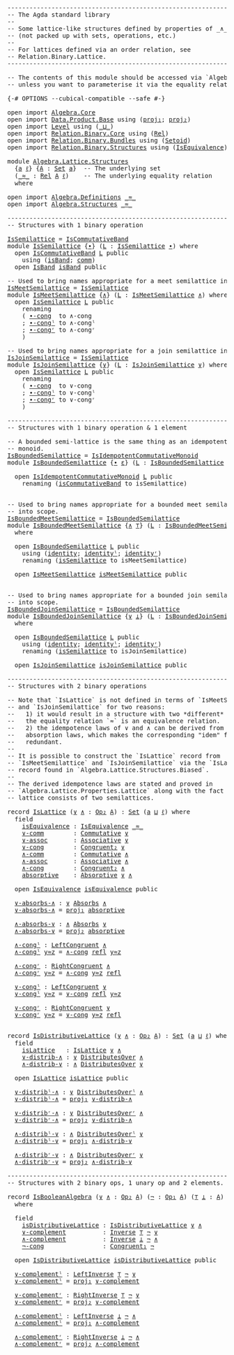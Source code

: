 <pre class="Agda"><a id="1" class="Comment">------------------------------------------------------------------------</a>
<a id="74" class="Comment">-- The Agda standard library</a>
<a id="103" class="Comment">--</a>
<a id="106" class="Comment">-- Some lattice-like structures defined by properties of _∧_ and _∨_</a>
<a id="175" class="Comment">-- (not packed up with sets, operations, etc.)</a>
<a id="222" class="Comment">--</a>
<a id="225" class="Comment">-- For lattices defined via an order relation, see</a>
<a id="276" class="Comment">-- Relation.Binary.Lattice.</a>
<a id="304" class="Comment">------------------------------------------------------------------------</a>

<a id="378" class="Comment">-- The contents of this module should be accessed via `Algebra.Lattice`,</a>
<a id="451" class="Comment">-- unless you want to parameterise it via the equality relation.</a>

<a id="517" class="Symbol">{-#</a> <a id="521" class="Keyword">OPTIONS</a> <a id="529" class="Pragma">--cubical-compatible</a> <a id="550" class="Pragma">--safe</a> <a id="557" class="Symbol">#-}</a>

<a id="562" class="Keyword">open</a> <a id="567" class="Keyword">import</a> <a id="574" href="Algebra.Core.html" class="Module">Algebra.Core</a>
<a id="587" class="Keyword">open</a> <a id="592" class="Keyword">import</a> <a id="599" href="Data.Product.Base.html" class="Module">Data.Product.Base</a> <a id="617" class="Keyword">using</a> <a id="623" class="Symbol">(</a><a id="624" href="Data.Product.Base.html#636" class="Field">proj₁</a><a id="629" class="Symbol">;</a> <a id="631" href="Data.Product.Base.html#650" class="Field">proj₂</a><a id="636" class="Symbol">)</a>
<a id="638" class="Keyword">open</a> <a id="643" class="Keyword">import</a> <a id="650" href="Level.html" class="Module">Level</a> <a id="656" class="Keyword">using</a> <a id="662" class="Symbol">(</a><a id="663" href="Agda.Primitive.html#961" class="Primitive Operator">_⊔_</a><a id="666" class="Symbol">)</a>
<a id="668" class="Keyword">open</a> <a id="673" class="Keyword">import</a> <a id="680" href="Relation.Binary.Core.html" class="Module">Relation.Binary.Core</a> <a id="701" class="Keyword">using</a> <a id="707" class="Symbol">(</a><a id="708" href="Relation.Binary.Core.html#896" class="Function">Rel</a><a id="711" class="Symbol">)</a>
<a id="713" class="Keyword">open</a> <a id="718" class="Keyword">import</a> <a id="725" href="Relation.Binary.Bundles.html" class="Module">Relation.Binary.Bundles</a> <a id="749" class="Keyword">using</a> <a id="755" class="Symbol">(</a><a id="756" href="Relation.Binary.Bundles.html#1095" class="Record">Setoid</a><a id="762" class="Symbol">)</a>
<a id="764" class="Keyword">open</a> <a id="769" class="Keyword">import</a> <a id="776" href="Relation.Binary.Structures.html" class="Module">Relation.Binary.Structures</a> <a id="803" class="Keyword">using</a> <a id="809" class="Symbol">(</a><a id="810" href="Relation.Binary.Structures.html#1550" class="Record">IsEquivalence</a><a id="823" class="Symbol">)</a>

<a id="826" class="Keyword">module</a> <a id="833" href="Algebra.Lattice.Structures.html" class="Module">Algebra.Lattice.Structures</a>
  <a id="862" class="Symbol">{</a><a id="863" href="Algebra.Lattice.Structures.html#863" class="Bound">a</a> <a id="865" href="Algebra.Lattice.Structures.html#865" class="Bound">ℓ</a><a id="866" class="Symbol">}</a> <a id="868" class="Symbol">{</a><a id="869" href="Algebra.Lattice.Structures.html#869" class="Bound">A</a> <a id="871" class="Symbol">:</a> <a id="873" href="Agda.Primitive.html#388" class="Primitive">Set</a> <a id="877" href="Algebra.Lattice.Structures.html#863" class="Bound">a</a><a id="878" class="Symbol">}</a>  <a id="881" class="Comment">-- The underlying set</a>
  <a id="905" class="Symbol">(</a><a id="906" href="Algebra.Lattice.Structures.html#906" class="Bound Operator">_≈_</a> <a id="910" class="Symbol">:</a> <a id="912" href="Relation.Binary.Core.html#896" class="Function">Rel</a> <a id="916" href="Algebra.Lattice.Structures.html#869" class="Bound">A</a> <a id="918" href="Algebra.Lattice.Structures.html#865" class="Bound">ℓ</a><a id="919" class="Symbol">)</a>    <a id="924" class="Comment">-- The underlying equality relation</a>
  <a id="962" class="Keyword">where</a>

<a id="969" class="Keyword">open</a> <a id="974" class="Keyword">import</a> <a id="981" href="Algebra.Definitions.html" class="Module">Algebra.Definitions</a> <a id="1001" href="Algebra.Lattice.Structures.html#906" class="Bound Operator">_≈_</a>
<a id="1005" class="Keyword">open</a> <a id="1010" class="Keyword">import</a> <a id="1017" href="Algebra.Structures.html" class="Module">Algebra.Structures</a> <a id="1036" href="Algebra.Lattice.Structures.html#906" class="Bound Operator">_≈_</a>

<a id="1041" class="Comment">------------------------------------------------------------------------</a>
<a id="1114" class="Comment">-- Structures with 1 binary operation</a>

<a id="IsSemilattice"></a><a id="1153" href="Algebra.Lattice.Structures.html#1153" class="Function">IsSemilattice</a> <a id="1167" class="Symbol">=</a> <a id="1169" href="Algebra.Structures.html#3983" class="Record">IsCommutativeBand</a>
<a id="1187" class="Keyword">module</a> <a id="IsSemilattice"></a><a id="1194" href="Algebra.Lattice.Structures.html#1194" class="Module">IsSemilattice</a> <a id="1208" class="Symbol">{</a><a id="1209" href="Algebra.Lattice.Structures.html#1209" class="Bound">∙</a><a id="1210" class="Symbol">}</a> <a id="1212" class="Symbol">(</a><a id="1213" href="Algebra.Lattice.Structures.html#1213" class="Bound">L</a> <a id="1215" class="Symbol">:</a> <a id="1217" href="Algebra.Lattice.Structures.html#1153" class="Function">IsSemilattice</a> <a id="1231" href="Algebra.Lattice.Structures.html#1209" class="Bound">∙</a><a id="1232" class="Symbol">)</a> <a id="1234" class="Keyword">where</a>
  <a id="1242" class="Keyword">open</a> <a id="1247" href="Algebra.Structures.html#3983" class="Module">IsCommutativeBand</a> <a id="1265" href="Algebra.Lattice.Structures.html#1213" class="Bound">L</a> <a id="1267" class="Keyword">public</a>
    <a id="1278" class="Keyword">using</a> <a id="1284" class="Symbol">(</a><a id="1285" href="Algebra.Structures.html#4045" class="Field">isBand</a><a id="1291" class="Symbol">;</a> <a id="1293" href="Algebra.Structures.html#4067" class="Field">comm</a><a id="1297" class="Symbol">)</a>
  <a id="1301" class="Keyword">open</a> <a id="1306" href="Algebra.Structures.html#3524" class="Module">IsBand</a> <a id="1313" href="Algebra.Structures.html#4045" class="Field">isBand</a> <a id="1320" class="Keyword">public</a>

<a id="1328" class="Comment">-- Used to bring names appropriate for a meet semilattice into scope.</a>
<a id="IsMeetSemilattice"></a><a id="1398" href="Algebra.Lattice.Structures.html#1398" class="Function">IsMeetSemilattice</a> <a id="1416" class="Symbol">=</a> <a id="1418" href="Algebra.Lattice.Structures.html#1153" class="Function">IsSemilattice</a>
<a id="1432" class="Keyword">module</a> <a id="IsMeetSemilattice"></a><a id="1439" href="Algebra.Lattice.Structures.html#1439" class="Module">IsMeetSemilattice</a> <a id="1457" class="Symbol">{</a><a id="1458" href="Algebra.Lattice.Structures.html#1458" class="Bound">∧</a><a id="1459" class="Symbol">}</a> <a id="1461" class="Symbol">(</a><a id="1462" href="Algebra.Lattice.Structures.html#1462" class="Bound">L</a> <a id="1464" class="Symbol">:</a> <a id="1466" href="Algebra.Lattice.Structures.html#1398" class="Function">IsMeetSemilattice</a> <a id="1484" href="Algebra.Lattice.Structures.html#1458" class="Bound">∧</a><a id="1485" class="Symbol">)</a> <a id="1487" class="Keyword">where</a>
  <a id="1495" class="Keyword">open</a> <a id="1500" href="Algebra.Lattice.Structures.html#1194" class="Module">IsSemilattice</a> <a id="1514" href="Algebra.Lattice.Structures.html#1462" class="Bound">L</a> <a id="1516" class="Keyword">public</a>
    <a id="1527" class="Keyword">renaming</a>
    <a id="1540" class="Symbol">(</a> <a id="1542" href="Algebra.Structures.html#1798" class="Function">∙-cong</a>  <a id="1550" class="Symbol">to</a> <a id="1553" class="Function">∧-cong</a>
    <a id="1564" class="Symbol">;</a> <a id="1566" href="Algebra.Structures.html#1948" class="Function">∙-congˡ</a> <a id="1574" class="Symbol">to</a> <a id="1577" class="Function">∧-congˡ</a>
    <a id="1589" class="Symbol">;</a> <a id="1591" href="Algebra.Structures.html#2009" class="Function">∙-congʳ</a> <a id="1599" class="Symbol">to</a> <a id="1602" class="Function">∧-congʳ</a>
    <a id="1614" class="Symbol">)</a>

<a id="1617" class="Comment">-- Used to bring names appropriate for a join semilattice into scope.</a>
<a id="IsJoinSemilattice"></a><a id="1687" href="Algebra.Lattice.Structures.html#1687" class="Function">IsJoinSemilattice</a> <a id="1705" class="Symbol">=</a> <a id="1707" href="Algebra.Lattice.Structures.html#1153" class="Function">IsSemilattice</a>
<a id="1721" class="Keyword">module</a> <a id="IsJoinSemilattice"></a><a id="1728" href="Algebra.Lattice.Structures.html#1728" class="Module">IsJoinSemilattice</a> <a id="1746" class="Symbol">{</a><a id="1747" href="Algebra.Lattice.Structures.html#1747" class="Bound">∨</a><a id="1748" class="Symbol">}</a> <a id="1750" class="Symbol">(</a><a id="1751" href="Algebra.Lattice.Structures.html#1751" class="Bound">L</a> <a id="1753" class="Symbol">:</a> <a id="1755" href="Algebra.Lattice.Structures.html#1687" class="Function">IsJoinSemilattice</a> <a id="1773" href="Algebra.Lattice.Structures.html#1747" class="Bound">∨</a><a id="1774" class="Symbol">)</a> <a id="1776" class="Keyword">where</a>
  <a id="1784" class="Keyword">open</a> <a id="1789" href="Algebra.Lattice.Structures.html#1194" class="Module">IsSemilattice</a> <a id="1803" href="Algebra.Lattice.Structures.html#1751" class="Bound">L</a> <a id="1805" class="Keyword">public</a>
    <a id="1816" class="Keyword">renaming</a>
    <a id="1829" class="Symbol">(</a> <a id="1831" href="Algebra.Structures.html#1798" class="Function">∙-cong</a>  <a id="1839" class="Symbol">to</a> <a id="1842" class="Function">∨-cong</a>
    <a id="1853" class="Symbol">;</a> <a id="1855" href="Algebra.Structures.html#1948" class="Function">∙-congˡ</a> <a id="1863" class="Symbol">to</a> <a id="1866" class="Function">∨-congˡ</a>
    <a id="1878" class="Symbol">;</a> <a id="1880" href="Algebra.Structures.html#2009" class="Function">∙-congʳ</a> <a id="1888" class="Symbol">to</a> <a id="1891" class="Function">∨-congʳ</a>
    <a id="1903" class="Symbol">)</a>

<a id="1906" class="Comment">------------------------------------------------------------------------</a>
<a id="1979" class="Comment">-- Structures with 1 binary operation &amp; 1 element</a>

<a id="2030" class="Comment">-- A bounded semi-lattice is the same thing as an idempotent commutative</a>
<a id="2103" class="Comment">-- monoid.</a>
<a id="IsBoundedSemilattice"></a><a id="2114" href="Algebra.Lattice.Structures.html#2114" class="Function">IsBoundedSemilattice</a> <a id="2135" class="Symbol">=</a> <a id="2137" href="Algebra.Structures.html#5892" class="Record">IsIdempotentCommutativeMonoid</a>
<a id="2167" class="Keyword">module</a> <a id="IsBoundedSemilattice"></a><a id="2174" href="Algebra.Lattice.Structures.html#2174" class="Module">IsBoundedSemilattice</a> <a id="2195" class="Symbol">{</a><a id="2196" href="Algebra.Lattice.Structures.html#2196" class="Bound">∙</a> <a id="2198" href="Algebra.Lattice.Structures.html#2198" class="Bound">ε</a><a id="2199" class="Symbol">}</a> <a id="2201" class="Symbol">(</a><a id="2202" href="Algebra.Lattice.Structures.html#2202" class="Bound">L</a> <a id="2204" class="Symbol">:</a> <a id="2206" href="Algebra.Lattice.Structures.html#2114" class="Function">IsBoundedSemilattice</a> <a id="2227" href="Algebra.Lattice.Structures.html#2196" class="Bound">∙</a> <a id="2229" href="Algebra.Lattice.Structures.html#2198" class="Bound">ε</a><a id="2230" class="Symbol">)</a> <a id="2232" class="Keyword">where</a>

  <a id="2241" class="Keyword">open</a> <a id="2246" href="Algebra.Structures.html#5892" class="Module">IsIdempotentCommutativeMonoid</a> <a id="2276" href="Algebra.Lattice.Structures.html#2202" class="Bound">L</a> <a id="2278" class="Keyword">public</a>
    <a id="2289" class="Keyword">renaming</a> <a id="2298" class="Symbol">(</a><a id="2299" href="Algebra.Structures.html#6341" class="Function">isCommutativeBand</a> <a id="2317" class="Symbol">to</a> <a id="2320" class="Function">isSemilattice</a><a id="2333" class="Symbol">)</a>


<a id="2337" class="Comment">-- Used to bring names appropriate for a bounded meet semilattice</a>
<a id="2403" class="Comment">-- into scope.</a>
<a id="IsBoundedMeetSemilattice"></a><a id="2418" href="Algebra.Lattice.Structures.html#2418" class="Function">IsBoundedMeetSemilattice</a> <a id="2443" class="Symbol">=</a> <a id="2445" href="Algebra.Lattice.Structures.html#2114" class="Function">IsBoundedSemilattice</a>
<a id="2466" class="Keyword">module</a> <a id="IsBoundedMeetSemilattice"></a><a id="2473" href="Algebra.Lattice.Structures.html#2473" class="Module">IsBoundedMeetSemilattice</a> <a id="2498" class="Symbol">{</a><a id="2499" href="Algebra.Lattice.Structures.html#2499" class="Bound">∧</a> <a id="2501" href="Algebra.Lattice.Structures.html#2501" class="Bound">⊤</a><a id="2502" class="Symbol">}</a> <a id="2504" class="Symbol">(</a><a id="2505" href="Algebra.Lattice.Structures.html#2505" class="Bound">L</a> <a id="2507" class="Symbol">:</a> <a id="2509" href="Algebra.Lattice.Structures.html#2418" class="Function">IsBoundedMeetSemilattice</a> <a id="2534" href="Algebra.Lattice.Structures.html#2499" class="Bound">∧</a> <a id="2536" href="Algebra.Lattice.Structures.html#2501" class="Bound">⊤</a><a id="2537" class="Symbol">)</a>
  <a id="2541" class="Keyword">where</a>

  <a id="2550" class="Keyword">open</a> <a id="2555" href="Algebra.Lattice.Structures.html#2174" class="Module">IsBoundedSemilattice</a> <a id="2576" href="Algebra.Lattice.Structures.html#2505" class="Bound">L</a> <a id="2578" class="Keyword">public</a>
    <a id="2589" class="Keyword">using</a> <a id="2595" class="Symbol">(</a><a id="2596" href="Algebra.Structures.html#4918" class="Function">identity</a><a id="2604" class="Symbol">;</a> <a id="2606" href="Algebra.Structures.html#4987" class="Function">identityˡ</a><a id="2615" class="Symbol">;</a> <a id="2617" href="Algebra.Structures.html#5048" class="Function">identityʳ</a><a id="2626" class="Symbol">)</a>
    <a id="2632" class="Keyword">renaming</a> <a id="2641" class="Symbol">(</a><a id="2642" href="Algebra.Lattice.Structures.html#2320" class="Function">isSemilattice</a> <a id="2656" class="Symbol">to</a> <a id="2659" class="Function">isMeetSemilattice</a><a id="2676" class="Symbol">)</a>

  <a id="2681" class="Keyword">open</a> <a id="2686" href="Algebra.Lattice.Structures.html#1439" class="Module">IsMeetSemilattice</a> <a id="2704" href="Algebra.Lattice.Structures.html#2659" class="Function">isMeetSemilattice</a> <a id="2722" class="Keyword">public</a>


<a id="2731" class="Comment">-- Used to bring names appropriate for a bounded join semilattice</a>
<a id="2797" class="Comment">-- into scope.</a>
<a id="IsBoundedJoinSemilattice"></a><a id="2812" href="Algebra.Lattice.Structures.html#2812" class="Function">IsBoundedJoinSemilattice</a> <a id="2837" class="Symbol">=</a> <a id="2839" href="Algebra.Lattice.Structures.html#2114" class="Function">IsBoundedSemilattice</a>
<a id="2860" class="Keyword">module</a> <a id="IsBoundedJoinSemilattice"></a><a id="2867" href="Algebra.Lattice.Structures.html#2867" class="Module">IsBoundedJoinSemilattice</a> <a id="2892" class="Symbol">{</a><a id="2893" href="Algebra.Lattice.Structures.html#2893" class="Bound">∨</a> <a id="2895" href="Algebra.Lattice.Structures.html#2895" class="Bound">⊥</a><a id="2896" class="Symbol">}</a> <a id="2898" class="Symbol">(</a><a id="2899" href="Algebra.Lattice.Structures.html#2899" class="Bound">L</a> <a id="2901" class="Symbol">:</a> <a id="2903" href="Algebra.Lattice.Structures.html#2812" class="Function">IsBoundedJoinSemilattice</a> <a id="2928" href="Algebra.Lattice.Structures.html#2893" class="Bound">∨</a> <a id="2930" href="Algebra.Lattice.Structures.html#2895" class="Bound">⊥</a><a id="2931" class="Symbol">)</a>
  <a id="2935" class="Keyword">where</a>

  <a id="2944" class="Keyword">open</a> <a id="2949" href="Algebra.Lattice.Structures.html#2174" class="Module">IsBoundedSemilattice</a> <a id="2970" href="Algebra.Lattice.Structures.html#2899" class="Bound">L</a> <a id="2972" class="Keyword">public</a>
    <a id="2983" class="Keyword">using</a> <a id="2989" class="Symbol">(</a><a id="2990" href="Algebra.Structures.html#4918" class="Function">identity</a><a id="2998" class="Symbol">;</a> <a id="3000" href="Algebra.Structures.html#4987" class="Function">identityˡ</a><a id="3009" class="Symbol">;</a> <a id="3011" href="Algebra.Structures.html#5048" class="Function">identityʳ</a><a id="3020" class="Symbol">)</a>
    <a id="3026" class="Keyword">renaming</a> <a id="3035" class="Symbol">(</a><a id="3036" href="Algebra.Lattice.Structures.html#2320" class="Function">isSemilattice</a> <a id="3050" class="Symbol">to</a> <a id="3053" class="Function">isJoinSemilattice</a><a id="3070" class="Symbol">)</a>

  <a id="3075" class="Keyword">open</a> <a id="3080" href="Algebra.Lattice.Structures.html#1728" class="Module">IsJoinSemilattice</a> <a id="3098" href="Algebra.Lattice.Structures.html#3053" class="Function">isJoinSemilattice</a> <a id="3116" class="Keyword">public</a>

<a id="3124" class="Comment">------------------------------------------------------------------------</a>
<a id="3197" class="Comment">-- Structures with 2 binary operations</a>

<a id="3237" class="Comment">-- Note that `IsLattice` is not defined in terms of `IsMeetSemilattice`</a>
<a id="3309" class="Comment">-- and `IsJoinSemilattice` for two reasons:</a>
<a id="3353" class="Comment">--   1) it would result in a structure with two *different* proofs that</a>
<a id="3425" class="Comment">--   the equality relation `≈` is an equivalence relation.</a>
<a id="3484" class="Comment">--   2) the idempotence laws of ∨ and ∧ can be derived from the</a>
<a id="3548" class="Comment">--   absorption laws, which makes the corresponding &quot;idem&quot; fields</a>
<a id="3614" class="Comment">--   redundant.</a>
<a id="3630" class="Comment">--</a>
<a id="3633" class="Comment">-- It is possible to construct the `IsLattice` record from</a>
<a id="3692" class="Comment">-- `IsMeetSemilattice` and `IsJoinSemilattice` via the `IsLattice₂`</a>
<a id="3760" class="Comment">-- record found in `Algebra.Lattice.Structures.Biased`.</a>
<a id="3816" class="Comment">--</a>
<a id="3819" class="Comment">-- The derived idempotence laws are stated and proved in</a>
<a id="3876" class="Comment">-- `Algebra.Lattice.Properties.Lattice` along with the fact that every</a>
<a id="3947" class="Comment">-- lattice consists of two semilattices.</a>

<a id="3989" class="Keyword">record</a> <a id="IsLattice"></a><a id="3996" href="Algebra.Lattice.Structures.html#3996" class="Record">IsLattice</a> <a id="4006" class="Symbol">(</a><a id="4007" href="Algebra.Lattice.Structures.html#4007" class="Bound">∨</a> <a id="4009" href="Algebra.Lattice.Structures.html#4009" class="Bound">∧</a> <a id="4011" class="Symbol">:</a> <a id="4013" href="Algebra.Core.html#527" class="Function">Op₂</a> <a id="4017" href="Algebra.Lattice.Structures.html#869" class="Bound">A</a><a id="4018" class="Symbol">)</a> <a id="4020" class="Symbol">:</a> <a id="4022" href="Agda.Primitive.html#388" class="Primitive">Set</a> <a id="4026" class="Symbol">(</a><a id="4027" href="Algebra.Lattice.Structures.html#863" class="Bound">a</a> <a id="4029" href="Agda.Primitive.html#961" class="Primitive Operator">⊔</a> <a id="4031" href="Algebra.Lattice.Structures.html#865" class="Bound">ℓ</a><a id="4032" class="Symbol">)</a> <a id="4034" class="Keyword">where</a>
  <a id="4042" class="Keyword">field</a>
    <a id="IsLattice.isEquivalence"></a><a id="4052" href="Algebra.Lattice.Structures.html#4052" class="Field">isEquivalence</a> <a id="4066" class="Symbol">:</a> <a id="4068" href="Relation.Binary.Structures.html#1550" class="Record">IsEquivalence</a> <a id="4082" href="Algebra.Lattice.Structures.html#906" class="Bound Operator">_≈_</a>
    <a id="IsLattice.∨-comm"></a><a id="4090" href="Algebra.Lattice.Structures.html#4090" class="Field">∨-comm</a>        <a id="4104" class="Symbol">:</a> <a id="4106" href="Algebra.Definitions.html#1635" class="Function">Commutative</a> <a id="4118" href="Algebra.Lattice.Structures.html#4007" class="Bound">∨</a>
    <a id="IsLattice.∨-assoc"></a><a id="4124" href="Algebra.Lattice.Structures.html#4124" class="Field">∨-assoc</a>       <a id="4138" class="Symbol">:</a> <a id="4140" href="Algebra.Definitions.html#1548" class="Function">Associative</a> <a id="4152" href="Algebra.Lattice.Structures.html#4007" class="Bound">∨</a>
    <a id="IsLattice.∨-cong"></a><a id="4158" href="Algebra.Lattice.Structures.html#4158" class="Field">∨-cong</a>        <a id="4172" class="Symbol">:</a> <a id="4174" href="Algebra.Definitions.html#1302" class="Function">Congruent₂</a> <a id="4185" href="Algebra.Lattice.Structures.html#4007" class="Bound">∨</a>
    <a id="IsLattice.∧-comm"></a><a id="4191" href="Algebra.Lattice.Structures.html#4191" class="Field">∧-comm</a>        <a id="4205" class="Symbol">:</a> <a id="4207" href="Algebra.Definitions.html#1635" class="Function">Commutative</a> <a id="4219" href="Algebra.Lattice.Structures.html#4009" class="Bound">∧</a>
    <a id="IsLattice.∧-assoc"></a><a id="4225" href="Algebra.Lattice.Structures.html#4225" class="Field">∧-assoc</a>       <a id="4239" class="Symbol">:</a> <a id="4241" href="Algebra.Definitions.html#1548" class="Function">Associative</a> <a id="4253" href="Algebra.Lattice.Structures.html#4009" class="Bound">∧</a>
    <a id="IsLattice.∧-cong"></a><a id="4259" href="Algebra.Lattice.Structures.html#4259" class="Field">∧-cong</a>        <a id="4273" class="Symbol">:</a> <a id="4275" href="Algebra.Definitions.html#1302" class="Function">Congruent₂</a> <a id="4286" href="Algebra.Lattice.Structures.html#4009" class="Bound">∧</a>
    <a id="IsLattice.absorptive"></a><a id="4292" href="Algebra.Lattice.Structures.html#4292" class="Field">absorptive</a>    <a id="4306" class="Symbol">:</a> <a id="4308" href="Algebra.Definitions.html#4117" class="Function">Absorptive</a> <a id="4319" href="Algebra.Lattice.Structures.html#4007" class="Bound">∨</a> <a id="4321" href="Algebra.Lattice.Structures.html#4009" class="Bound">∧</a>

  <a id="4326" class="Keyword">open</a> <a id="4331" href="Relation.Binary.Structures.html#1550" class="Module">IsEquivalence</a> <a id="4345" href="Algebra.Lattice.Structures.html#4052" class="Field">isEquivalence</a> <a id="4359" class="Keyword">public</a>

  <a id="IsLattice.∨-absorbs-∧"></a><a id="4369" href="Algebra.Lattice.Structures.html#4369" class="Function">∨-absorbs-∧</a> <a id="4381" class="Symbol">:</a> <a id="4383" href="Algebra.Lattice.Structures.html#4007" class="Bound">∨</a> <a id="4385" href="Algebra.Definitions.html#4038" class="Function Operator">Absorbs</a> <a id="4393" href="Algebra.Lattice.Structures.html#4009" class="Bound">∧</a>
  <a id="4397" href="Algebra.Lattice.Structures.html#4369" class="Function">∨-absorbs-∧</a> <a id="4409" class="Symbol">=</a> <a id="4411" href="Data.Product.Base.html#636" class="Field">proj₁</a> <a id="4417" href="Algebra.Lattice.Structures.html#4292" class="Field">absorptive</a>

  <a id="IsLattice.∧-absorbs-∨"></a><a id="4431" href="Algebra.Lattice.Structures.html#4431" class="Function">∧-absorbs-∨</a> <a id="4443" class="Symbol">:</a> <a id="4445" href="Algebra.Lattice.Structures.html#4009" class="Bound">∧</a> <a id="4447" href="Algebra.Definitions.html#4038" class="Function Operator">Absorbs</a> <a id="4455" href="Algebra.Lattice.Structures.html#4007" class="Bound">∨</a>
  <a id="4459" href="Algebra.Lattice.Structures.html#4431" class="Function">∧-absorbs-∨</a> <a id="4471" class="Symbol">=</a> <a id="4473" href="Data.Product.Base.html#650" class="Field">proj₂</a> <a id="4479" href="Algebra.Lattice.Structures.html#4292" class="Field">absorptive</a>

  <a id="IsLattice.∧-congˡ"></a><a id="4493" href="Algebra.Lattice.Structures.html#4493" class="Function">∧-congˡ</a> <a id="4501" class="Symbol">:</a> <a id="4503" href="Algebra.Definitions.html#1374" class="Function">LeftCongruent</a> <a id="4517" href="Algebra.Lattice.Structures.html#4009" class="Bound">∧</a>
  <a id="4521" href="Algebra.Lattice.Structures.html#4493" class="Function">∧-congˡ</a> <a id="4529" href="Algebra.Lattice.Structures.html#4529" class="Bound">y≈z</a> <a id="4533" class="Symbol">=</a> <a id="4535" href="Algebra.Lattice.Structures.html#4259" class="Field">∧-cong</a> <a id="4542" href="Relation.Binary.Structures.html#1596" class="Function">refl</a> <a id="4547" href="Algebra.Lattice.Structures.html#4529" class="Bound">y≈z</a>

  <a id="IsLattice.∧-congʳ"></a><a id="4554" href="Algebra.Lattice.Structures.html#4554" class="Function">∧-congʳ</a> <a id="4562" class="Symbol">:</a> <a id="4564" href="Algebra.Definitions.html#1460" class="Function">RightCongruent</a> <a id="4579" href="Algebra.Lattice.Structures.html#4009" class="Bound">∧</a>
  <a id="4583" href="Algebra.Lattice.Structures.html#4554" class="Function">∧-congʳ</a> <a id="4591" href="Algebra.Lattice.Structures.html#4591" class="Bound">y≈z</a> <a id="4595" class="Symbol">=</a> <a id="4597" href="Algebra.Lattice.Structures.html#4259" class="Field">∧-cong</a> <a id="4604" href="Algebra.Lattice.Structures.html#4591" class="Bound">y≈z</a> <a id="4608" href="Relation.Binary.Structures.html#1596" class="Function">refl</a>

  <a id="IsLattice.∨-congˡ"></a><a id="4616" href="Algebra.Lattice.Structures.html#4616" class="Function">∨-congˡ</a> <a id="4624" class="Symbol">:</a> <a id="4626" href="Algebra.Definitions.html#1374" class="Function">LeftCongruent</a> <a id="4640" href="Algebra.Lattice.Structures.html#4007" class="Bound">∨</a>
  <a id="4644" href="Algebra.Lattice.Structures.html#4616" class="Function">∨-congˡ</a> <a id="4652" href="Algebra.Lattice.Structures.html#4652" class="Bound">y≈z</a> <a id="4656" class="Symbol">=</a> <a id="4658" href="Algebra.Lattice.Structures.html#4158" class="Field">∨-cong</a> <a id="4665" href="Relation.Binary.Structures.html#1596" class="Function">refl</a> <a id="4670" href="Algebra.Lattice.Structures.html#4652" class="Bound">y≈z</a>

  <a id="IsLattice.∨-congʳ"></a><a id="4677" href="Algebra.Lattice.Structures.html#4677" class="Function">∨-congʳ</a> <a id="4685" class="Symbol">:</a> <a id="4687" href="Algebra.Definitions.html#1460" class="Function">RightCongruent</a> <a id="4702" href="Algebra.Lattice.Structures.html#4007" class="Bound">∨</a>
  <a id="4706" href="Algebra.Lattice.Structures.html#4677" class="Function">∨-congʳ</a> <a id="4714" href="Algebra.Lattice.Structures.html#4714" class="Bound">y≈z</a> <a id="4718" class="Symbol">=</a> <a id="4720" href="Algebra.Lattice.Structures.html#4158" class="Field">∨-cong</a> <a id="4727" href="Algebra.Lattice.Structures.html#4714" class="Bound">y≈z</a> <a id="4731" href="Relation.Binary.Structures.html#1596" class="Function">refl</a>


<a id="4738" class="Keyword">record</a> <a id="IsDistributiveLattice"></a><a id="4745" href="Algebra.Lattice.Structures.html#4745" class="Record">IsDistributiveLattice</a> <a id="4767" class="Symbol">(</a><a id="4768" href="Algebra.Lattice.Structures.html#4768" class="Bound">∨</a> <a id="4770" href="Algebra.Lattice.Structures.html#4770" class="Bound">∧</a> <a id="4772" class="Symbol">:</a> <a id="4774" href="Algebra.Core.html#527" class="Function">Op₂</a> <a id="4778" href="Algebra.Lattice.Structures.html#869" class="Bound">A</a><a id="4779" class="Symbol">)</a> <a id="4781" class="Symbol">:</a> <a id="4783" href="Agda.Primitive.html#388" class="Primitive">Set</a> <a id="4787" class="Symbol">(</a><a id="4788" href="Algebra.Lattice.Structures.html#863" class="Bound">a</a> <a id="4790" href="Agda.Primitive.html#961" class="Primitive Operator">⊔</a> <a id="4792" href="Algebra.Lattice.Structures.html#865" class="Bound">ℓ</a><a id="4793" class="Symbol">)</a> <a id="4795" class="Keyword">where</a>
  <a id="4803" class="Keyword">field</a>
    <a id="IsDistributiveLattice.isLattice"></a><a id="4813" href="Algebra.Lattice.Structures.html#4813" class="Field">isLattice</a>   <a id="4825" class="Symbol">:</a> <a id="4827" href="Algebra.Lattice.Structures.html#3996" class="Record">IsLattice</a> <a id="4837" href="Algebra.Lattice.Structures.html#4768" class="Bound">∨</a> <a id="4839" href="Algebra.Lattice.Structures.html#4770" class="Bound">∧</a>
    <a id="IsDistributiveLattice.∨-distrib-∧"></a><a id="4845" href="Algebra.Lattice.Structures.html#4845" class="Field">∨-distrib-∧</a> <a id="4857" class="Symbol">:</a> <a id="4859" href="Algebra.Lattice.Structures.html#4768" class="Bound">∨</a> <a id="4861" href="Algebra.Definitions.html#3458" class="Function Operator">DistributesOver</a> <a id="4877" href="Algebra.Lattice.Structures.html#4770" class="Bound">∧</a>
    <a id="IsDistributiveLattice.∧-distrib-∨"></a><a id="4883" href="Algebra.Lattice.Structures.html#4883" class="Field">∧-distrib-∨</a> <a id="4895" class="Symbol">:</a> <a id="4897" href="Algebra.Lattice.Structures.html#4770" class="Bound">∧</a> <a id="4899" href="Algebra.Definitions.html#3458" class="Function Operator">DistributesOver</a> <a id="4915" href="Algebra.Lattice.Structures.html#4768" class="Bound">∨</a>

  <a id="4920" class="Keyword">open</a> <a id="4925" href="Algebra.Lattice.Structures.html#3996" class="Module">IsLattice</a> <a id="4935" href="Algebra.Lattice.Structures.html#4813" class="Field">isLattice</a> <a id="4945" class="Keyword">public</a>

  <a id="IsDistributiveLattice.∨-distribˡ-∧"></a><a id="4955" href="Algebra.Lattice.Structures.html#4955" class="Function">∨-distribˡ-∧</a> <a id="4968" class="Symbol">:</a> <a id="4970" href="Algebra.Lattice.Structures.html#4768" class="Bound">∨</a> <a id="4972" href="Algebra.Definitions.html#3220" class="Function Operator">DistributesOverˡ</a> <a id="4989" href="Algebra.Lattice.Structures.html#4770" class="Bound">∧</a>
  <a id="4993" href="Algebra.Lattice.Structures.html#4955" class="Function">∨-distribˡ-∧</a> <a id="5006" class="Symbol">=</a> <a id="5008" href="Data.Product.Base.html#636" class="Field">proj₁</a> <a id="5014" href="Algebra.Lattice.Structures.html#4845" class="Field">∨-distrib-∧</a>

  <a id="IsDistributiveLattice.∨-distribʳ-∧"></a><a id="5029" href="Algebra.Lattice.Structures.html#5029" class="Function">∨-distribʳ-∧</a> <a id="5042" class="Symbol">:</a> <a id="5044" href="Algebra.Lattice.Structures.html#4768" class="Bound">∨</a> <a id="5046" href="Algebra.Definitions.html#3339" class="Function Operator">DistributesOverʳ</a> <a id="5063" href="Algebra.Lattice.Structures.html#4770" class="Bound">∧</a>
  <a id="5067" href="Algebra.Lattice.Structures.html#5029" class="Function">∨-distribʳ-∧</a> <a id="5080" class="Symbol">=</a> <a id="5082" href="Data.Product.Base.html#650" class="Field">proj₂</a> <a id="5088" href="Algebra.Lattice.Structures.html#4845" class="Field">∨-distrib-∧</a>

  <a id="IsDistributiveLattice.∧-distribˡ-∨"></a><a id="5103" href="Algebra.Lattice.Structures.html#5103" class="Function">∧-distribˡ-∨</a> <a id="5116" class="Symbol">:</a> <a id="5118" href="Algebra.Lattice.Structures.html#4770" class="Bound">∧</a> <a id="5120" href="Algebra.Definitions.html#3220" class="Function Operator">DistributesOverˡ</a> <a id="5137" href="Algebra.Lattice.Structures.html#4768" class="Bound">∨</a>
  <a id="5141" href="Algebra.Lattice.Structures.html#5103" class="Function">∧-distribˡ-∨</a> <a id="5154" class="Symbol">=</a> <a id="5156" href="Data.Product.Base.html#636" class="Field">proj₁</a> <a id="5162" href="Algebra.Lattice.Structures.html#4883" class="Field">∧-distrib-∨</a>

  <a id="IsDistributiveLattice.∧-distribʳ-∨"></a><a id="5177" href="Algebra.Lattice.Structures.html#5177" class="Function">∧-distribʳ-∨</a> <a id="5190" class="Symbol">:</a> <a id="5192" href="Algebra.Lattice.Structures.html#4770" class="Bound">∧</a> <a id="5194" href="Algebra.Definitions.html#3339" class="Function Operator">DistributesOverʳ</a> <a id="5211" href="Algebra.Lattice.Structures.html#4768" class="Bound">∨</a>
  <a id="5215" href="Algebra.Lattice.Structures.html#5177" class="Function">∧-distribʳ-∨</a> <a id="5228" class="Symbol">=</a> <a id="5230" href="Data.Product.Base.html#650" class="Field">proj₂</a> <a id="5236" href="Algebra.Lattice.Structures.html#4883" class="Field">∧-distrib-∨</a>

<a id="5249" class="Comment">------------------------------------------------------------------------</a>
<a id="5322" class="Comment">-- Structures with 2 binary ops, 1 unary op and 2 elements.</a>

<a id="5383" class="Keyword">record</a> <a id="IsBooleanAlgebra"></a><a id="5390" href="Algebra.Lattice.Structures.html#5390" class="Record">IsBooleanAlgebra</a> <a id="5407" class="Symbol">(</a><a id="5408" href="Algebra.Lattice.Structures.html#5408" class="Bound">∨</a> <a id="5410" href="Algebra.Lattice.Structures.html#5410" class="Bound">∧</a> <a id="5412" class="Symbol">:</a> <a id="5414" href="Algebra.Core.html#527" class="Function">Op₂</a> <a id="5418" href="Algebra.Lattice.Structures.html#869" class="Bound">A</a><a id="5419" class="Symbol">)</a> <a id="5421" class="Symbol">(</a><a id="5422" href="Algebra.Lattice.Structures.html#5422" class="Bound">¬</a> <a id="5424" class="Symbol">:</a> <a id="5426" href="Algebra.Core.html#484" class="Function">Op₁</a> <a id="5430" href="Algebra.Lattice.Structures.html#869" class="Bound">A</a><a id="5431" class="Symbol">)</a> <a id="5433" class="Symbol">(</a><a id="5434" href="Algebra.Lattice.Structures.html#5434" class="Bound">⊤</a> <a id="5436" href="Algebra.Lattice.Structures.html#5436" class="Bound">⊥</a> <a id="5438" class="Symbol">:</a> <a id="5440" href="Algebra.Lattice.Structures.html#869" class="Bound">A</a><a id="5441" class="Symbol">)</a> <a id="5443" class="Symbol">:</a> <a id="5445" href="Agda.Primitive.html#388" class="Primitive">Set</a> <a id="5449" class="Symbol">(</a><a id="5450" href="Algebra.Lattice.Structures.html#863" class="Bound">a</a> <a id="5452" href="Agda.Primitive.html#961" class="Primitive Operator">⊔</a> <a id="5454" href="Algebra.Lattice.Structures.html#865" class="Bound">ℓ</a><a id="5455" class="Symbol">)</a>
  <a id="5459" class="Keyword">where</a>

  <a id="5468" class="Keyword">field</a>
    <a id="IsBooleanAlgebra.isDistributiveLattice"></a><a id="5478" href="Algebra.Lattice.Structures.html#5478" class="Field">isDistributiveLattice</a> <a id="5500" class="Symbol">:</a> <a id="5502" href="Algebra.Lattice.Structures.html#4745" class="Record">IsDistributiveLattice</a> <a id="5524" href="Algebra.Lattice.Structures.html#5408" class="Bound">∨</a> <a id="5526" href="Algebra.Lattice.Structures.html#5410" class="Bound">∧</a>
    <a id="IsBooleanAlgebra.∨-complement"></a><a id="5532" href="Algebra.Lattice.Structures.html#5532" class="Field">∨-complement</a>          <a id="5554" class="Symbol">:</a> <a id="5556" href="Algebra.Definitions.html#2322" class="Function">Inverse</a> <a id="5564" href="Algebra.Lattice.Structures.html#5434" class="Bound">⊤</a> <a id="5566" href="Algebra.Lattice.Structures.html#5422" class="Bound">¬</a> <a id="5568" href="Algebra.Lattice.Structures.html#5408" class="Bound">∨</a>
    <a id="IsBooleanAlgebra.∧-complement"></a><a id="5574" href="Algebra.Lattice.Structures.html#5574" class="Field">∧-complement</a>          <a id="5596" class="Symbol">:</a> <a id="5598" href="Algebra.Definitions.html#2322" class="Function">Inverse</a> <a id="5606" href="Algebra.Lattice.Structures.html#5436" class="Bound">⊥</a> <a id="5608" href="Algebra.Lattice.Structures.html#5422" class="Bound">¬</a> <a id="5610" href="Algebra.Lattice.Structures.html#5410" class="Bound">∧</a>
    <a id="IsBooleanAlgebra.¬-cong"></a><a id="5616" href="Algebra.Lattice.Structures.html#5616" class="Field">¬-cong</a>                <a id="5638" class="Symbol">:</a> <a id="5640" href="Algebra.Definitions.html#1237" class="Function">Congruent₁</a> <a id="5651" href="Algebra.Lattice.Structures.html#5422" class="Bound">¬</a>

  <a id="5656" class="Keyword">open</a> <a id="5661" href="Algebra.Lattice.Structures.html#4745" class="Module">IsDistributiveLattice</a> <a id="5683" href="Algebra.Lattice.Structures.html#5478" class="Field">isDistributiveLattice</a> <a id="5705" class="Keyword">public</a>

  <a id="IsBooleanAlgebra.∨-complementˡ"></a><a id="5715" href="Algebra.Lattice.Structures.html#5715" class="Function">∨-complementˡ</a> <a id="5729" class="Symbol">:</a> <a id="5731" href="Algebra.Definitions.html#2144" class="Function">LeftInverse</a> <a id="5743" href="Algebra.Lattice.Structures.html#5434" class="Bound">⊤</a> <a id="5745" href="Algebra.Lattice.Structures.html#5422" class="Bound">¬</a> <a id="5747" href="Algebra.Lattice.Structures.html#5408" class="Bound">∨</a>
  <a id="5751" href="Algebra.Lattice.Structures.html#5715" class="Function">∨-complementˡ</a> <a id="5765" class="Symbol">=</a> <a id="5767" href="Data.Product.Base.html#636" class="Field">proj₁</a> <a id="5773" href="Algebra.Lattice.Structures.html#5532" class="Field">∨-complement</a>

  <a id="IsBooleanAlgebra.∨-complementʳ"></a><a id="5789" href="Algebra.Lattice.Structures.html#5789" class="Function">∨-complementʳ</a> <a id="5803" class="Symbol">:</a> <a id="5805" href="Algebra.Definitions.html#2232" class="Function">RightInverse</a> <a id="5818" href="Algebra.Lattice.Structures.html#5434" class="Bound">⊤</a> <a id="5820" href="Algebra.Lattice.Structures.html#5422" class="Bound">¬</a> <a id="5822" href="Algebra.Lattice.Structures.html#5408" class="Bound">∨</a>
  <a id="5826" href="Algebra.Lattice.Structures.html#5789" class="Function">∨-complementʳ</a> <a id="5840" class="Symbol">=</a> <a id="5842" href="Data.Product.Base.html#650" class="Field">proj₂</a> <a id="5848" href="Algebra.Lattice.Structures.html#5532" class="Field">∨-complement</a>

  <a id="IsBooleanAlgebra.∧-complementˡ"></a><a id="5864" href="Algebra.Lattice.Structures.html#5864" class="Function">∧-complementˡ</a> <a id="5878" class="Symbol">:</a> <a id="5880" href="Algebra.Definitions.html#2144" class="Function">LeftInverse</a> <a id="5892" href="Algebra.Lattice.Structures.html#5436" class="Bound">⊥</a> <a id="5894" href="Algebra.Lattice.Structures.html#5422" class="Bound">¬</a> <a id="5896" href="Algebra.Lattice.Structures.html#5410" class="Bound">∧</a>
  <a id="5900" href="Algebra.Lattice.Structures.html#5864" class="Function">∧-complementˡ</a> <a id="5914" class="Symbol">=</a> <a id="5916" href="Data.Product.Base.html#636" class="Field">proj₁</a> <a id="5922" href="Algebra.Lattice.Structures.html#5574" class="Field">∧-complement</a>

  <a id="IsBooleanAlgebra.∧-complementʳ"></a><a id="5938" href="Algebra.Lattice.Structures.html#5938" class="Function">∧-complementʳ</a> <a id="5952" class="Symbol">:</a> <a id="5954" href="Algebra.Definitions.html#2232" class="Function">RightInverse</a> <a id="5967" href="Algebra.Lattice.Structures.html#5436" class="Bound">⊥</a> <a id="5969" href="Algebra.Lattice.Structures.html#5422" class="Bound">¬</a> <a id="5971" href="Algebra.Lattice.Structures.html#5410" class="Bound">∧</a>
  <a id="5975" href="Algebra.Lattice.Structures.html#5938" class="Function">∧-complementʳ</a> <a id="5989" class="Symbol">=</a> <a id="5991" href="Data.Product.Base.html#650" class="Field">proj₂</a> <a id="5997" href="Algebra.Lattice.Structures.html#5574" class="Field">∧-complement</a>
</pre>